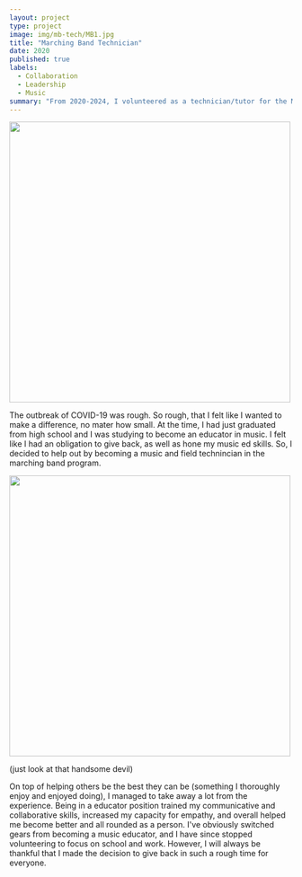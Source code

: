 ```yaml
---
layout: project
type: project
image: img/mb-tech/MB1.jpg
title: "Marching Band Technician"
date: 2020
published: true
labels:
  - Collaboration
  - Leadership
  - Music
summary: "From 2020-2024, I volunteered as a technician/tutor for the Moanalua High School Marching Band."
---
```

<div class="text-center p-4">
  <img width="500px" src="../img/mb-tech/MB2.jpg" class="img-thumbnail" >
</div>

The outbreak of COVID-19 was rough. So rough, that I felt like I wanted to make a difference, no mater how small. At the time, I had just graduated from high school and I was studying to become an educator in music. I felt like I had an obligation to give back, as well as hone my music ed skills. So, I decided to help out by becoming a music and field technincian in the marching band program.

<div class="text-center p-4">
<img width="500px" src="../img/mb-tech/MB3.jpg" class="img-thumbnail" >
</div>

(just look at that handsome devil)


On top of helping others be the best they can be (something I thoroughly enjoy and enjoyed doing), I managed to take away a lot from the experience. Being in a educator position trained my communicative and collaborative skills, increased my capacity for empathy, and overall helped me become better and all rounded as a person. I've obviously switched gears from becoming a music educator, and I have since stopped volunteering to focus on school and work. However, I will always be thankful that I made the decision to give back in such a rough time for everyone.
